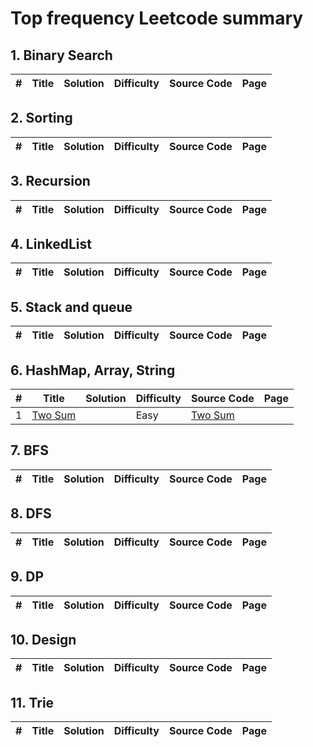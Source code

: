 # Top frequency Leetcode summary

## 1. Binary Search
| #    | Title | Solution | Difficulty | Source Code |    Page     |
| ---- | ----- | -------- | ---------- | ----------- | ----------- |


## 2. Sorting
| #    | Title | Solution | Difficulty | Source Code |    Page     |
| ---- | ----- | -------- | ---------- | ----------- | ----------- |

## 3. Recursion
| #    | Title | Solution | Difficulty | Source Code |    Page     |
| ---- | ----- | -------- | ---------- | ----------- | ----------- |

## 4. LinkedList
| #    | Title | Solution | Difficulty | Source Code |    Page     |
| ---- | ----- | -------- | ---------- | ----------- | ----------- |

## 5. Stack and queue
| #    | Title | Solution | Difficulty | Source Code |    Page     |
| ---- | ----- | -------- | ---------- | ----------- | ----------- |

## 6. HashMap, Array, String
| #    | Title | Solution | Difficulty | Source Code |    Page     |
| ---- | ----- | -------- | ---------- | ----------- | ----------- |
| 1 |  [Two Sum](https://leetcode.com/problems/two-sum/) | | Easy | [Two Sum](https://github.com/zt5rice/LeetcodeHighFreq/tree/master/String/TwoSum.java)| |

## 7. BFS
| #    | Title | Solution | Difficulty | Source Code |    Page     |
| ---- | ----- | -------- | ---------- | ----------- | ----------- |

## 8. DFS
| #    | Title | Solution | Difficulty | Source Code |    Page     |
| ---- | ----- | -------- | ---------- | ----------- | ----------- |

## 9. DP
| #    | Title | Solution | Difficulty | Source Code |    Page     |
| ---- | ----- | -------- | ---------- | ----------- | ----------- |

## 10. Design
| #    | Title | Solution | Difficulty | Source Code |    Page     |
| ---- | ----- | -------- | ---------- | ----------- | ----------- |

## 11. Trie
| #    | Title | Solution | Difficulty | Source Code |    Page     |
| ---- | ----- | -------- | ---------- | ----------- | ----------- |